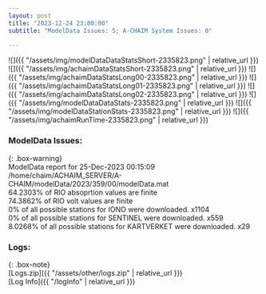 ```yaml
---
layout: post
title: "2023-12-24 23:00:00"
subtitle: "ModelData Issues: 5; A-CHAIM System Issues: 0"

---
```


![]({{ "/assets/img/modelDataDataStatsShort-2335823.png" | relative_url }})
![]({{ "/assets/img/achaimDataStatsShort-2335823.png" | relative_url }})
![]({{ "/assets/img/achaimDataStatsLong00-2335823.png" | relative_url }})
![]({{ "/assets/img/achaimDataStatsLong01-2335823.png" | relative_url }})
![]({{ "/assets/img/achaimDataStatsLong02-2335823.png" | relative_url }})
![]({{ "/assets/img/modelDataDataStats-2335823.png" | relative_url }})
![]({{ "/assets/img/modelDataStationStats-2335823.png" | relative_url }})
![]({{ "/assets/img/achaimRunTime-2335823.png" | relative_url }})


### ModelData Issues:  
  
{: .box-warning}  
 ModelData report for 25-Dec-2023 00:15:09   
 /home/chaim/ACHAIM_SERVER/A-CHAIM/modelData/2023/359/00/modelData.mat   
 64.2303% of RIO absoprtion values are finite   
 74.3862% of RIO volt values are finite   
 0% of all possible stations for IONO were downloaded. x1104   
 0% of all possible stations for SENTINEL were downloaded. x559   
 8.0268% of all possible stations for KARTVERKET were downloaded. x29   
  


### Logs:  
  
{: .box-note}  
[Logs.zip]({{ "/assets/other/logs.zip" | relative_url }})  
[Log Info]({{ "/logInfo" | relative_url }})  
